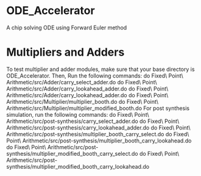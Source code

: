 # ODE_Accelerator
A chip solving ODE using Forward Euler method

# Multipliers and Adders
To test multiplier and adder modules, make sure that your base directory is ODE_Accelerator. Then, Run the following commands:
do Fixed\ Point\ Arithmetic/src/Adder/carry_select_adder.do
do Fixed\ Point\ Arithmetic/src/Adder/carry_lookahead_adder.do
do Fixed\ Point\ Arithmetic/src/Adder/carry_lookahead_adder.do
do Fixed\ Point\ Arithmetic/src/Multiplier/multiplier_booth.do
do Fixed\ Point\ Arithmetic/src/Multiplier/multiplier_modified_booth.do
For post synthesis simulation, run the following commands:
do Fixed\ Point\ Arithmetic/src/post-synthesis/carry_select_adder.do
do Fixed\ Point\ Arithmetic/src/post-synthesis/carry_lookahead_adder.do
do Fixed\ Point\ Arithmetic/src/post-synthesis/multiplier_booth_carry_select.do
do Fixed\ Point\ Arithmetic/src/post-synthesis/multiplier_booth_carry_lookahead.do
do Fixed\ Point\ Arithmetic/src/post-synthesis/multiplier_modified_booth_carry_select.do
do Fixed\ Point\ Arithmetic/src/post-synthesis/multiplier_modified_booth_carry_lookahead.do
